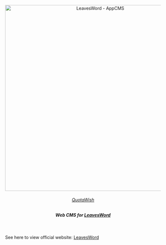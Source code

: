 <p align='center'>
  <img src='https://img.quotawish.com/i/2025/02/06/67a4509caefde.png' alt='LeavesWord - AppCMS' width='600'/>
</p>

<h6 align='center'>
<a href="https://quotawish.com">QuotaWish</a>
</h6>

<h5 align='center'>
<b>Web CMS for <a href="https://app.leaf.quotawish.com">LeavesWord</a></b>
</h5>

<br>

See here to view official website: <a href="https://leaf.quotawish.com">LeavesWord</a>
